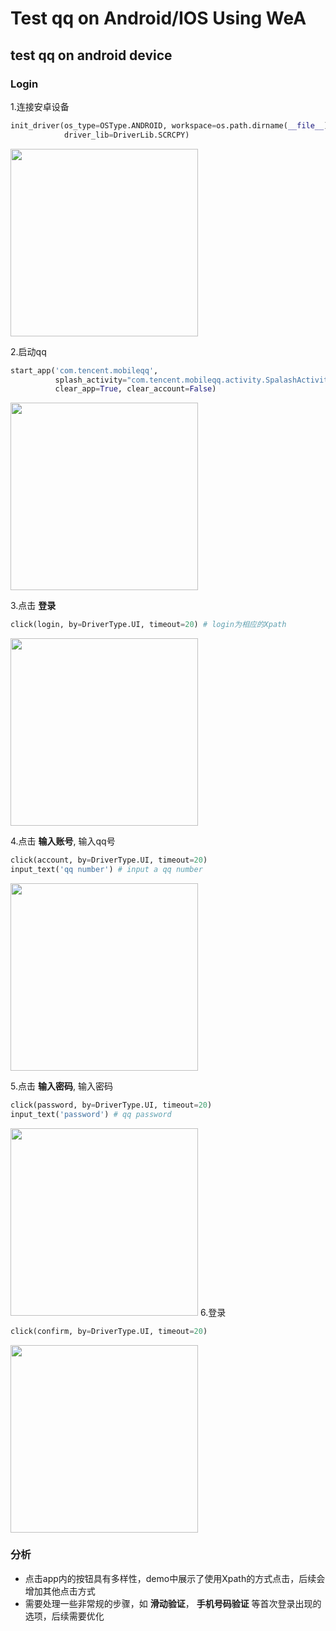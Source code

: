 # Test qq on Android/IOS Using WeA

## test qq on android device
### Login
1.连接安卓设备
```python
init_driver(os_type=OSType.ANDROID, workspace=os.path.dirname(__file__), mode=RunMode.SINGLE,
            driver_lib=DriverLib.SCRCPY)
```
<img src="../resource/img/test4.png" width=300>


2.启动qq  
```python
start_app('com.tencent.mobileqq',
          splash_activity="com.tencent.mobileqq.activity.SpalashActivity",
          clear_app=True, clear_account=False)
```
<img src="../resource/img/test5.png" width=300> 


3.点击 **登录**  

```python
click(login, by=DriverType.UI, timeout=20) # login为相应的Xpath
```
<img src="../resource/img/test8.png" width=300>  

4.点击 **输入账号**, 输入qq号

```python
click(account, by=DriverType.UI, timeout=20)
input_text('qq number') # input a qq number
```
<img src="../resource/img/test9.png" width=300>  

5.点击 **输入密码**, 输入密码  

```python
click(password, by=DriverType.UI, timeout=20)
input_text('password') # qq password
```
<img src="../resource/img/test6.png" width=300>  
6.登录  

```python
click(confirm, by=DriverType.UI, timeout=20)
```
<img src="../resource/img/test7.png" width=300>

### 分析
- 点击app内的按钮具有多样性，demo中展示了使用Xpath的方式点击，后续会增加其他点击方式
- 需要处理一些非常规的步骤，如 **滑动验证**， **手机号码验证** 等首次登录出现的选项，后续需要优化


